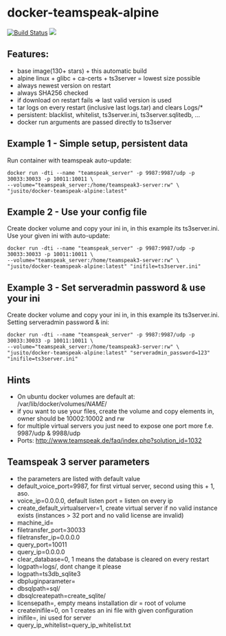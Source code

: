 # docker-teamspeak-alpine
[![Build Status](https://travis-ci.org/jusito/docker-teamspeak-alpine.svg?branch=master)](https://travis-ci.org/jusito/docker-teamspeak-alpine)
[![](https://images.microbadger.com/badges/image/jusito/docker-teamspeak-alpine.svg)](https://microbadger.com/images/jusito/docker-teamspeak-alpine "Get your own image badge on microbadger.com")

## Features:
- base image(130+ stars) + this automatic build
- alpine linux + glibc + ca-certs + ts3server = lowest size possible
- always newest version on restart
- always SHA256 checked
- if download on restart fails => last valid version is used
- tar logs on every restart (inclusive last logs.tar) and clears Logs/*
- persistent: blacklist, whitelist, ts3server.ini, ts3server.sqlitedb, ...
- docker run arguments are passed directly to ts3server

## Example 1 - Simple setup, persistent data
Run container with teamspeak auto-update:
```
docker run -dti --name "teamspeak_server" -p 9987:9987/udp -p 30033:30033 -p 10011:10011 \
--volume="teamspeak_server:/home/teamspeak3-server:rw" \
"jusito/docker-teamspeak-alpine:latest"
```

## Example 2 - Use your config file
Create docker volume and copy your ini in, in this example its ts3server.ini.
Use your given ini with auto-update:
```
docker run -dti --name "teamspeak_server" -p 9987:9987/udp -p 30033:30033 -p 10011:10011 \
--volume="teamspeak_server:/home/teamspeak3-server:rw" \
"jusito/docker-teamspeak-alpine:latest" "inifile=ts3server.ini"
```

## Example 3 - Set serveradmin password & use your ini
Create docker volume and copy your ini in, in this example its ts3server.ini.
Setting serveradmin password & ini:
```
docker run -dti --name "teamspeak_server" -p 9987:9987/udp -p 30033:30033 -p 10011:10011 \
--volume="teamspeak_server:/home/teamspeak3-server:rw" \
"jusito/docker-teamspeak-alpine:latest" "serveradmin_password=123" "inifile=ts3server.ini"
```

## Hints
- On ubuntu docker volumes are default at: /var/lib/docker/volumes/*NAME*/
- if you want to use your files, create the volume and copy elements in, owner should be 10002:10002 and rw
- for multiple virtual servers you just need to expose one port more f.e. 9987/udp & 9988/udp
- Ports: http://www.teamspeak.de/faq/index.php?solution_id=1032

## Teamspeak 3 server parameters
- the parameters are listed with default value
- default_voice_port=9987, for first virtual server, second using this + 1, aso.
- voice_ip=0.0.0.0, default listen port = listen on every ip
- create_default_virtualserver=1, create virtual server if no valid instance exists (instances > 32 port and no valid license are invalid)
- machine_id=
- filetransfer_port=30033
- filetransfer_ip=0.0.0.0
- query_port=10011
- query_ip=0.0.0.0
- clear_database=0, 1 means the database is cleared on every restart
- logpath=logs/, dont change it please
- logpath=ts3db_sqlite3
- dbpluginparameter=
- dbsqlpath=sql/
- dbsqlcreatepath=create_sqlite/
- licensepath=, empty means installation dir = root of volume
- createinifile=0, on 1 creates an ini file with given configuration
- inifile=, ini used for server
- query_ip_whitelist=query_ip_whitelist.txt
